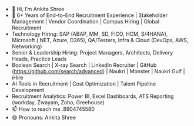 - 👋 Hi, I’m Ankita Shree
- 👀 6+ Years of End-to-End Recruitment Experience | Stakeholder Management | Vendor Coordination | Campus Hiring | Global Recruitment 
-  Technology Hiring: SAP (ABAP, MM, SD, FICO, HCM, S/4HANA), Microsoft (.NET, Azure, D365), QA/Testers, Infra & Cloud (DevOps, AWS, Networking)
-  Senior & Leadership Hiring: Project Managers, Architects, Delivery Heads, Practice Leads
-  Boolean Search | X-ray Search | LinkedIn Recruiter | GitHub (https://github.com/search/advanced) | Naukri | Monster | Naukri Gulf | iHire
-  AI Tools in Recruitment | Cost Optimization | Talent Pipeline Development
-  Recruitment Analytics: Power BI, Excel Dashboards, ATS Reporting (workday, Zwayam, Zoho, Greehouse)
- 📫 How to reach me .8904745580
- 😄 Pronouns: Ankita Shree


<!---
AnkitaShree13/AnkitaShree13 is a ✨ special ✨ repository because its `README.md` (this file) appears on your GitHub profile.
You can click the Preview link to take a look at your changes.
--->
